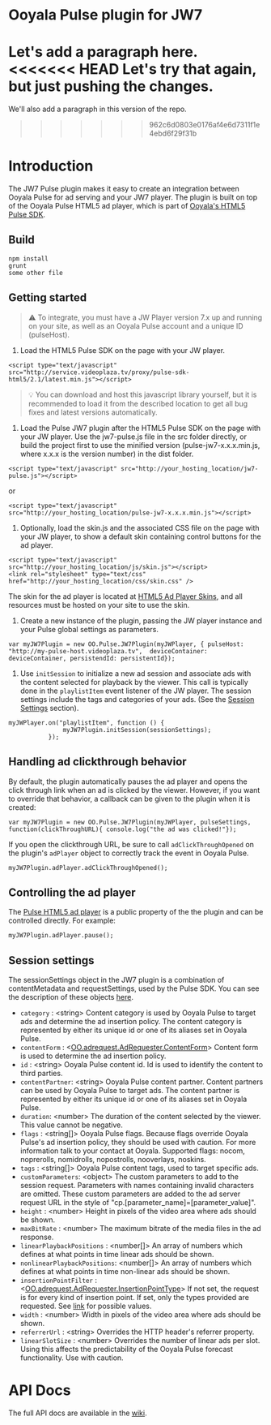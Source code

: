 # Ooyala Pulse plugin for JW7


Let's add a paragraph here.
<<<<<<< HEAD
Let's try that again, but just pushing the changes.
=======
We'll also add a paragraph in this version of the repo.

>>>>>>> 962c6d0803e0176af4e6d7311f1e4ebd6f29f31b

# Introduction
The JW7 Pulse plugin makes it easy to create an integration between Ooyala Pulse for ad serving and your JW7 player. The plugin is built on top of the Ooyala Pulse HTML5 ad player, which is part of [Ooyala's HTML5 Pulse SDK](http://pulse-sdks.ooyala.com/pulse-html5/latest/).


## Build
    npm install
    grunt
    some other file

## Getting started

>:warning: To integrate, you must have a JW Player version 7.x up and running on your site, as well as an Ooyala Pulse account and a unique ID (pulseHost).

1. Load the HTML5 Pulse SDK on the page with your JW player.

 ```
 <script type="text/javascript" src="http://service.videoplaza.tv/proxy/pulse-sdk-html5/2.1/latest.min.js"></script>
 ```
 >:bulb: You can download and host this javascript library yourself, but it is recommended to load it from the described location to get all bug fixes and latest versions automatically.

1. Load the Pulse JW7 plugin after the HTML5 Pulse SDK on the page with your JW player. Use the jw7-pulse.js file in the src folder directly, or build the project first to use the minified version (pulse-jw7-x.x.x.min.js, where x.x.x is the version number) in the dist folder.

  ```
  <script type="text/javascript" src="http://your_hosting_location/jw7-pulse.js"></script>
  ```
  or
  ```
  <script type="text/javascript" src="http://your_hosting_location/pulse-jw7-x.x.x.min.js"></script>
  ```

1. Optionally, load the skin.js and the associated CSS file on the page with your JW player, to show a default skin containing control buttons for the ad player.
  ```
  <script type="text/javascript" src="http://your_hosting_location/js/skin.js"></script>
  <link rel="stylesheet" type="text/css" href="http://your_hosting_location/css/skin.css" />
  ```
  The skin for the ad player is located at [HTML5 Ad Player Skins](https://github.com/ooyala/pulse-sdk-html5-2.x-skins), and all resources must be hosted on your site to use the skin.

1. Create a new instance of the plugin, passing the JW player instance and your Pulse global settings as parameters.

 ```
 var myJW7Plugin = new OO.Pulse.JW7Plugin(myJWPlayer, { pulseHost: "http://my-pulse-host.videoplaza.tv",  deviceContainer: deviceContainer, persistendId: persistentId});
 ```

1. Use `initSession` to initialize a new ad session and associate ads with the content selected for playback by the viewer. This call is typically done in the `playlistItem` event listener of the JW player. The session settings include the tags and categories of your ads. (See the [Session Settings](#session-settings) section).

 ```
 myJWPlayer.on("playlistItem", function () {
                myJW7Plugin.initSession(sessionSettings);
            });
 ```

## Handling ad clickthrough behavior

By default, the plugin automatically pauses the ad player and opens the click through link when an ad is clicked by the viewer. However, if you want to override that behavior, a callback can be given to the plugin when it is created:
```
var myJW7Plugin = new OO.Pulse.JW7Plugin(myJWPlayer, pulseSettings, function(clickThroughURL){ console.log("the ad was clicked!"});
```

If you open the clickthrough URL, be sure to call `adClickThroughOpened` on the plugin's `adPlayer` object to correctly track the event in Ooyala Pulse.
```
myJW7Plugin.adPlayer.adClickThroughOpened();
```

## Controlling the ad player

The [Pulse HTML5 ad player](http://pulse-sdks.ooyala.com/pulse-html5/latest/OO.Pulse.AdPlayerController.html) is a public property of the the plugin and can be controlled directly. For example:
```
myJW7Plugin.adPlayer.pause();
```

## <a name="session-settings"></a>Session settings

The sessionSettings object in the JW7 plugin is a combination of contentMetadata and requestSettings, used by the Pulse SDK. You can see the description of these objects  [here](http://pulse-sdks.ooyala.com/pulse-html5/latest/OO.Pulse.html).

* `category` : &lt;string\> Content category is used by Ooyala Pulse to target ads and determine
    the ad insertion policy. The content category is represented by either its unique id or one
    of its aliases set in Ooyala Pulse.
* `contentForm` : &lt;[OO.adrequest.AdRequester.ContentForm](http://pulse-sdks.ooyala.com/html5_2/latest/videoplaza.adrequest.AdRequester.html#toc4__anchor)>  Content form is used to determine the ad insertion policy.
* `id` : &lt;string>  Ooyala Pulse content id. Id is used to identify the content to third parties.
* `contentPartner`: &lt;string>  Ooyala Pulse content partner. Content partners can be used by
    Ooyala Pulse to target ads. The content partner is represented by either its unique id or one of its
    aliases set in Ooyala Pulse.
* `duration`: &lt;number>  The duration of the content selected by the viewer. This value cannot be negative.
* `flags` : &lt;string[]>  Ooyala Pulse flags. Because flags override Ooyala Pulse's ad insertion policy, they
    should be used with caution. For more information talk to your contact at Ooyala. Supported flags:
    nocom, noprerolls, nomidrolls, nopostrolls, nooverlays, noskins.
* `tags` : &lt;string[]>   Ooyala Pulse content tags, used to target specific ads.
* `customParameters`: &lt;object>  The custom parameters to add to the
    session request. Parameters with names containing invalid characters are omitted.
    These custom parameters are added to the ad server request URL in the style
    of "cp.[parameter_name]=[parameter_value]".
* `height` : &lt;number>  Height in pixels of the video area where ads should be shown.
* `maxBitRate` : &lt;number>  The maximum bitrate of the media files in the ad response.
* `linearPlaybackPositions` : &lt;number[]> An array of numbers which defines at what points in time linear ads should be shown.
* `nonlinearPlaybackPositions`: &lt;number[]>  An array of numbers which defines at what points in time non-linear ads should be shown.
* `insertionPointFilter` : &lt;[OO.adrequest.AdRequester.InsertionPointType](http://pulse-sdks.ooyala.com/html5_2/latest/videoplaza.adrequest.AdRequester.html#toc5__anchor)>  If not set, the request is for every kind of insertion point. If set, only the types provided are requested. See [link](http://pulse-sdks.ooyala.com/html5_2/latest/videoplaza.adrequest.AdRequester.html#toc5__anchor) for possible values.
* `width` : &lt;number>  Width in pixels of the video area where ads should be shown.
* `referrerUrl` : &lt;string>  Overrides the HTTP header's referrer property.
* `linearSlotSize` : &lt;number>  Overrides the number of linear ads per slot. Using this affects the predictability of the Ooyala Pulse forecast functionality. Use with caution.

# API Docs
The full API docs are available in the [wiki](https://github.com/ooyala/pulse-sdk-html5-2.x-plugin-jw7/wiki/Pulse-JW7-plugin-API-documentation).
